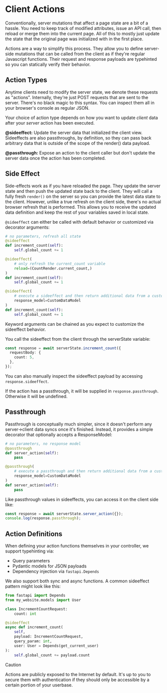 # Client Actions

Conventionally, server mutations that affect a page state are a bit of a hassle. You need to keep track of modified attributes, issue an API call, then reload or merge them into the current page. All of this to mostly just update the state that the original page was initialized with in the first place.

Actions are a way to simplify this process. They allow you to define server-side mutations that can be called from the client as if they're regular Javascript functions. Their request and response payloads are typehinted so you can statically verify their behavior.

## Action Types

Anytime clients need to modify the server state, we denote these requests as "actions". Internally, they're just POST requests that are sent to the server. There's no black magic to this syntax. You can inspect them all in your browser's console as regular JSON.

Your choice of action type depends on how you want to update _client_ data after your _server_ action has been executed.

**@sideeffect:** Update the server data that initialized the client view. Sideeffects are also passthroughs, by definition, so they can pass back arbitrary data that is outside of the scope of the render() data payload.

**@passthrough:** Expose an action to the client caller but don't update the server data once the action has been completed.

## Side Effect

Side-effects work as if you have reloaded the page. They update the server state and then push the updated state back to the client. They will call a fully fresh `render()` on the server so you can provide the latest data state to the client. However, unlike a true refresh on the client side, there's no actual browser refresh that is performed. This allows you to receive the updated data definition and keep the rest of your variables saved in local state.

`@sideeffect` can either be called with default behavior or customized via decorator arguments:

```python
# no parameters, refresh all state
@sideeffect
def increment_count(self):
    self.global_count += 1
```

```python
@sideeffect(
    # only refresh the current_count variable
    reload=(CountRender.current_count,)
)
def increment_count(self):
    self.global_count += 1
```

```python
@sideeffect(
    # execute a sideeffect and then return additional data from a custom data model
    response_model=CustomDataModel
)
def increment_count(self):
    self.global_count += 1
```

Keyword arguments can be chained as you expect to customize the sideeffect behavior.

You call the sideeffect from the client through the serverState variable:

```typescript
const response = await serverState.increment_count({
  requestBody: {
    count: 5,
  },
});
```

You can also manually inspect the sideeffect payload by accessing `response.sideeffect`.

If the action has a passthrough, it will be supplied in `response.passthrough`. Otherwise it will be undefined.

## Passthrough

Passthrough is conceptually much simpler, since it doesn't perform any server->client data syncs once it's finished. Instead, it provides a simple decorator that optionally accepts a ResponseModel:

```python
# no parameters, no response model
@passthrough
def server_action(self):
    pass
```

```python
@passthrough(
    # execute a passthrough and then return additional data from a custom data model
    response_model=CustomDataModel
)
def server_action(self):
    pass
```

Like passthrough values in sideeffects, you can access it on the client side like:

```typescript
const response = await serverState.server_action({});
console.log(response.passthrough);
```

## Action Definitions

When defining your action functions themselves in your controller, we support typehinting via:

- Query parameters
- Pydantic models for JSON payloads
- Dependency injection via `fastapi.Depends`

We also support both sync and async functions. A common sideeffect pattern might look like this:

```python
from fastapi import Depends
from my_website.models import User

class IncrementCountRequest:
    count: int

@sideeffect
async def increment_count(
    self,
    payload: IncrementCountRequest,
    query_param: int,
    user: User = Depends(get_current_user)
):
    self.global_count += payload.count
```

> [!CAUTION]
> Actions are publicly exposed to the Internet by default. It's up to you to secure them with authentication if they should only be accessible by a certain portion of your userbase.
